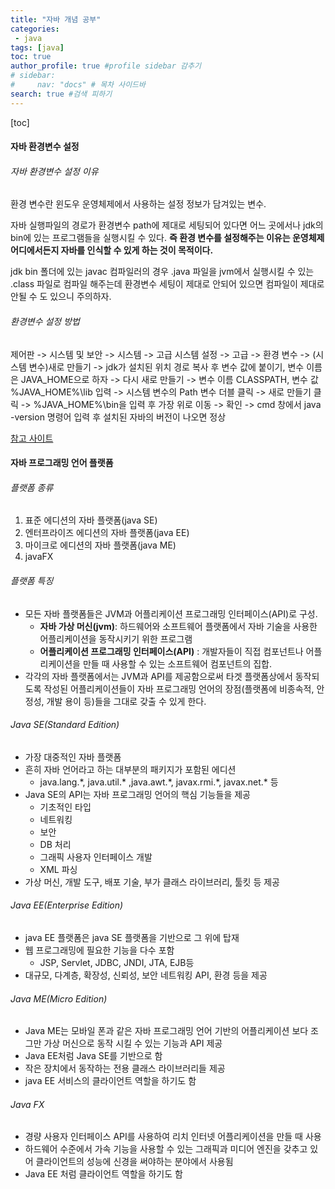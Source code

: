 ```yaml
---
title: "자바 개념 공부"
categories:
 - java
tags: [java] 
toc: true
author_profile: true #profile sidebar 감추기
# sidebar:
#     nav: "docs" # 목차 사이드바
search: true #검색 피하기
---
```




[toc]



#### 자바 환경변수 설정

###### 자바 환경변수 설정 이유

환경 변수란 윈도우 운영체제에서 사용하는 설정 정보가 담겨있는 변수.

자바 실행파일의 경로가 환경변수 path에 제대로 세팅되어 있다면 어느 곳에서나 jdk의 bin에 있는 프로그램들을 실행시킬 수 있다. **즉 환경 변수를 설정해주는 이유는 운영체제 어디에서든지 자바를 인식할 수 있게 하는 것이 목적이다.**

jdk bin 폴더에 있는 javac 컴파일러의 경우 .java 파일을 jvm에서 실행시킬 수 있는 .class 파일로 컴파일 해주는데 환경변수 세팅이 제대로 안되어 있으면 컴파일이 제대로 안될 수 도 있으니 주의하자.



###### 환경변수 설정 방법

제어판 -> 시스템 및 보안 -> 시스템 -> 고급 시스템 설정 -> 고급 -> 환경 변수 -> (시스템 변수)새로 만들기 -> jdk가 설치된 위치 경로 복사 후 변수 값에 붙이기, 변수 이름은 JAVA_HOME으로 하자 -> 다시 새로 만들기 -> 변수 이름 CLASSPATH, 변수 값 %JAVA_HOME%\lib 입력 -> 시스템 변수의 Path 변수 더블 클릭 -> 새로 만들기 클릭 -> %JAVA_HOME%\bin을 입력 후 가장 위로 이동 -> 확인 -> cmd 창에서 java -version 명령어 입력 후 설치된 자바의 버전이 나오면 정상



<a href="https://coding-factory.tistory.com/838">참고 사이트</a>





#### 자바 프로그래밍 언어 플랫폼

###### 플랫폼 종류

1. 표준 에디션의 자바 플랫폼(java SE)
2. 엔터프라이즈 에디션의 자바 플랫폼(java EE)
3. 마이크로 에디션의 자바 플랫폼(java ME)
4. javaFX



###### 플랫폼 특징

- 모든 자바 플랫폼들은 JVM과 어플리케이션 프로그래밍 인터페이스(API)로 구성.
  - **자바 가상 머신(jvm)**: 하드웨어와 소프트웨어 플랫폼에서 자바 기술을 사용한 어플리케이션을 동작시키기 위한 프로그램
  - **어플리케이션 프로그래밍 인터페이스(API)** : 개발자들이 직접 컴포넌트나 어플리케이션을 만들 때 사용할 수 있는 소프트웨어 컴포넌트의 집합.
- 각각의 자바 플랫폼에서는 JVM과 API를 제공함으로써 타겟 플랫폼상에서 동작되도록 작성된 어플리케이션들이 자바 프로그래밍 언어의 장점(플랫폼에 비종속적, 안정성, 개발 용이 등)들을 그대로 갖출 수 있게 한다.



###### Java SE(Standard Edition)

- 가장 대중적인 자바 플랫폼
- 흔히 자바 언어라고 하는 대부분의 패키지가 포함된 에디션
  - java.lang.*, java.util.\* ,java.awt.\*, javax.rmi.\*, javax.net.\* 등
- Java SE의 API는 자바 프로그래밍 언어의 핵심 기능들을 제공
  - 기초적인 타입
  - 네트워킹
  - 보안
  - DB 처리
  - 그래픽 사용자 인터페이스 개발
  - XML 파싱
- 가상 머신, 개발 도구, 배포 기술, 부가 클래스 라이브러리, 툴킷 등 제공



###### Java EE(Enterprise Edition)

- java EE 플랫폼은 java SE 플랫폼을 기반으로 그 위에 탑재
- 웹 프로그래밍에 필요한 기능을 다수 포함
  - JSP, Servlet, JDBC, JNDI, JTA, EJB등
- 대규모, 다계층, 확장성, 신뢰성, 보안 네트워킹 API, 환경 등을 제공



###### Java ME(Micro Edition)

- Java ME는 모바일 폰과 같은 자바 프로그래밍 언어 기반의 어플리케이션 보다 조그만 가상 머신으로 동작 시킬 수 있는 기능과 API 제공
- Java EE처럼 Java SE를 기반으로 함
- 작은 장치에서 동작하는 전용 클래스 라이브러리들 제공
- java EE 서비스의 클라이언트 역할을 하기도 함



###### Java FX

- 경량 사용자 인터페이스 API를 사용하여 리치 인터넷 어플리케이션을 만들 때 사용
- 하드웨어 수준에서 가속 기능을 사용할 수 있는 그래픽과 미디어 엔진을 갖추고 있어 클라이언트의 성능에 신경을 써야하는 분야에서 사용됨
- Java EE 처럼 클라이언트 역할을 하기도 함






